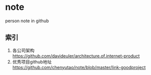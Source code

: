 # note
person note in github


索引
---
1. 各公司架构   
https://github.com/davideuler/architecture.of.internet-product
2. 优秀项目github地址   
https://github.com/chenyutao/note/blob/master/link-goodproject
